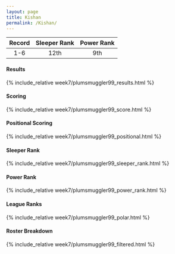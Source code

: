 ```yaml
---
layout: page
title: Kishan
permalink: /Kishan/
---
```


Record | Sleeper Rank | Power Rank               
:--: | :--: | :--:
1-6 | 12th | 9th   

#### Results
{% include_relative week7/plumsmuggler99_results.html %}

#### Scoring
{% include_relative week7/plumsmuggler99_score.html %}

#### Positional Scoring
{% include_relative week7/plumsmuggler99_positional.html %}

#### Sleeper Rank
{% include_relative week7/plumsmuggler99_sleeper_rank.html %}

#### Power Rank
{% include_relative week7/plumsmuggler99_power_rank.html %}

#### League Ranks
{% include_relative week7/plumsmuggler99_polar.html %}

#### Roster Breakdown
{% include_relative week7/plumsmuggler99_filtered.html %}
